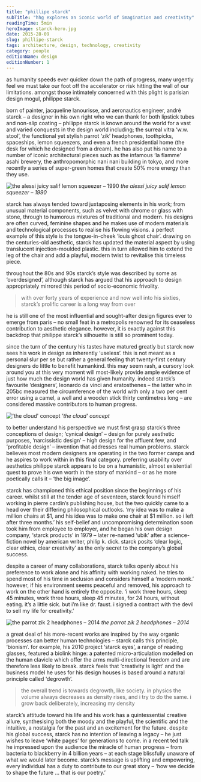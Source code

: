 ```yaml
---
title: "phillipe starck"
subTitle: "hhg explores an iconic world of imagination and creativity"
readingTime: 5min
heroImage: starck-hero.jpg
date: 2015-28-09
slug: phillipe-starck
tags: architecture, design, technology, creativity
category: people
editionName: design
editionNumber: 1
---
```


as humanity speeds ever quicker down the path of progress, many urgently feel we must take our foot off the accelerator or risk hitting the wall of our limitations. amongst those intimately concerned with this plight is parisian design mogul, philippe starck.

born of painter, jacqueline lanourisse, and aeronautics engineer, andré starck – a designer in his own right who we can thank for both lipstick tubes and non-slip coating – philippe starck is known around the world for a vast and varied conquests in the design world including; the surreal vitra ‘w.w. stool’, the functional yet stylish parrot ‘zik’ headphones, toothpicks, spaceships, lemon squeezers, and even a french presidential home (the desk for which he designed from a dream). he has also put his name to a number of iconic architectural pieces such as the infamous ‘la flamme’ asahi brewery, the anthropomorphic nani nani building in tokyo, and more recently a series of super-green homes that create 50% more energy than they use.

![the alessi juicy salif lemon squeezer – 1990](https://s3-eu-west-1.amazonaws.com/meta.hevnly.com/images/on-9-4-2017/alessi.jpg)
*the alessi juicy salif lemon squeezer – 1990*

starck has always tended toward juxtaposing elements in his work; from unusual material components, such as velvet with chrome or glass with stone, through to humorous mixtures of traditional and modern. his designs are often curved, feminine shapes and he makes use of modern materials and technological processes to realise his flowing visions. a perfect example of this style is the tongue-in-cheek ‘louis ghost chair’. drawing on the centuries-old aesthetic, starck has updated the material aspect by using translucent injection-moulded plastic. this in turn allowed him to extend the leg of the chair and add a playful, modern twist to revitalise this timeless piece.

throughout the 80s and 90s starck’s style was described by some as ‘overdesigned’, although starck has argued that his approach to design appropriately mirrored this period of socio-economic frivolity.

>with over forty years of experience and now well into his sixties, starck’s prolific career is a long way from over

he is still one of the most influential and sought-after design figures ever to emerge from paris – no small feat in a metropolis renowned for its ceaseless contribution to aesthetic elegance. however, it is exactly against this backdrop that philippe starck’s silhouette is still so prominent today.

since the turn of the century his tastes have matured greatly but starck now sees his work in design as inherently ‘useless’. this is not meant as a personal slur per se but rather a general feeling that twenty-first century designers do little to benefit humankind. this may seem rash, a cursory look around you at this very moment will most-likely provide ample evidence of just how much the design world has given humanity. indeed starck’s favourite ‘designers’, leonardo da vinci and eratosthenes – the latter who in 205bc measured the circumference of the world with only a two per cent error using a camel, a well and a wooden stick thirty centimetres long – are considered massive contributors to human progress.

!['the cloud' concept](https://s3-eu-west-1.amazonaws.com/meta.hevnly.com/images/on-9-4-2017/cloud.jpg)
*'the cloud' concept*

to better understand his perspective we must first grasp starck’s three conceptions of design; ‘cynical design’ – design for purely aesthetic purposes, ‘narcissistic design’ – high design for the affluent few, and ‘profitable design’ – invention that addresses real human problems. starck believes most modern designers are operating in the two former camps and he aspires to work within in this final category. preferring usability over aesthetics philippe starck appears to be on a humanistic, almost existential quest to prove his own worth in the story of mankind – or as he more poetically calls it – ‘the big image’.

starck has championed this ethical position since the beginnings of his career. whilst still at the tender age of seventeen, starck found himself working in pierre cardin’s publishing house, but the two quickly came to a head over their differing philosophical outlooks. ‘my idea was to make a million chairs at $1, and his idea was to make one chair at $1 million. so i left after three months.’ his self-belief and uncompromising determination soon took him from employee to employer, and he began his own design company, ‘starck products’ in 1979 – later re-named ‘ubik’ after a science-fiction novel by american writer, philip k. dick. starck posits ‘clear logic, clear ethics, clear creativity’ as the only secret to the company’s global success.

despite a career of many collaborations, starck talks openly about his preference to work alone and his affinity with working naked. he tries to spend most of his time in seclusion and considers himself a ‘modern monk.’ however, if his environment seems peaceful and removed, his approach to work on the other hand is entirely the opposite. ‘i work three hours, sleep 45 minutes, work three hours, sleep 45 minutes, for 24 hours, without eating. it’s a little sick. but i’m like dr. faust. i signed a contract with the devil to sell my life for creativity.’

![the parrot zik 2 headphones – 2014](https://s3-eu-west-1.amazonaws.com/meta.hevnly.com/images/on-9-4-2017/parrot-zik-2.jpg)
*the parrot zik 2 headphones – 2014*

a great deal of his more-recent works are inspired by the way organic processes can better human technologies – starck calls this principle, ‘bionism’. for example, his 2010 project ‘starck eyes’, a range of reading glasses, featured a biolink hinge: a patented micro-articulation modelled on the human clavicle which offer the arms multi-directional freedom and are therefore less likely to break. starck feels that ‘creativity is light’ and the business model he uses for his design houses is based around a natural principle called ‘degrowth’.

>the overall trend is towards degrowth, like society. in physics the volume always decreases as density rises, and i try to do the same. i grow back deliberately, increasing my density

starck’s attitude toward his life and his work has a quintessential creative allure, synthesising both the moody and the playful, the scientific and the intuitive, a nostalgia for the past and an excitement for the future. despite his global success, starck has no intention of leaving a legacy – he just wishes to leave ‘white pages’ for generations to come. in a recent ted talk he impressed upon the audience the miracle of human progress – from bacteria to blackberry in 4 billion years – at each stage blissfully unaware of what we would later become. starck’s message is uplifting and empowering, every individual has a duty to contribute to our great story – ‘how we decide to shape the future … that is our poetry.’
